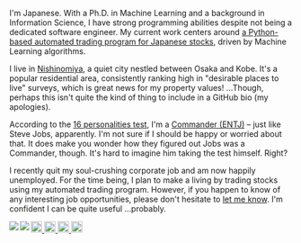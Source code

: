 <p>I'm Japanese. With a Ph.D. in Machine Learning and a background in Information Science, I have strong programming abilities despite not being a dedicated software engineer. My current work centers around <a href="https://github.com/hajime-f/stocktrading">a Python-based automated trading program for Japanese stocks</a>, driven by Machine Learning algorithms.</p>

<p>I live in <a href="https://en.wikipedia.org/wiki/Nishinomiya">Nishinomiya</a>, a quiet city nestled between Osaka and Kobe. It's a popular residential area, consistently ranking high in "desirable places to live" surveys, which is great news for my property values! ...Though, perhaps this isn't quite the kind of thing to include in a GitHub bio (my apologies).</p>

<p>According to the <a href="https://www.16personalities.com/">16 personalities test</a>, I'm a <a href="https://www.16personalities.com/entj-personality">Commander (ENTJ)</a> – just like Steve Jobs, apparently. I'm not sure if I should be happy or worried about that. It does make you wonder how they figured out Jobs was a Commander, though. It's hard to imagine him taking the test himself. Right?</p>

<p>I recently quit my soul-crushing corporate job and am now happily unemployed. For the time being, I plan to make a living by trading stocks using my automated trading program. However, if you happen to know of any interesting job opportunities, please don't hesitate to <a href="mailto:hajime.fujita@gmail.com">let me know</a>. I'm confident I can be quite useful ...probably.</p>

<a href="https://github.com/anuraghazra/github-readme-stats">
<img align="left" src="https://github-readme-stats.vercel.app/api?username=hajime-f&count_private=true&show_icons=true" />
</a>
<a href="https://github.com/anuraghazra/github-readme-stats">
<img align="left" src="https://github-readme-stats.vercel.app/api/top-langs/?username=hajime-f" style="compact" />
</a>

<p align="left">
  <a href="https://github.com/hajime-f">
    <img height="20" src="https://komarev.com/ghpvc/?username=hajime-f" />
  </a>
  <a href="https://github.com/hajime-f">
    <img height="20" src="https://img.shields.io/github/followers/hajime-f?label=follow&logo=github&style=flat" />
  </a>
  <a href="http://qiita.com/hajime-f">
    <img height="20" src="https://qiita-badge.apiapi.app/s/hajime-f/posts.svg" />
  </a>
  <a href="http://qiita.com/hajime-f">
    <img height="20" src="https://qiita-badge.apiapi.app/s/hajime-f/contributions.svg" />
  </a>
</p>
